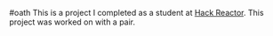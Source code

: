 #oath
This is a project I completed as a student at [Hack Reactor](http://www.hackreactor.com/). This project was worked on with a pair.
